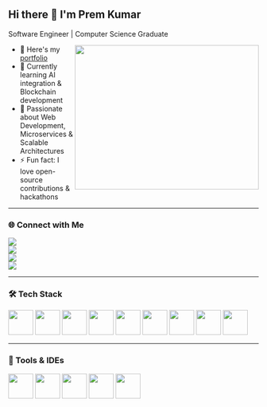 ## Hi there 👋 I'm Prem Kumar
 Software Engineer | Computer Science Graduate

<img align="right" width="370" height="290" src="https://user-images.githubusercontent.com/74038190/212750680-266fa8aa-39f1-4e8b-8873-7181dbaf3d7c.gif">

- 🔭 Here's my [portfolio](https://premkumar-s.web.app/)  
- 🌱 Currently learning AI integration & Blockchain development  
- 🚀 Passionate about Web Development, Microservices & Scalable Architectures  
- ⚡ Fun fact: I love open-source contributions & hackathons  

---

### 🌐 Connect with Me  
[<img src="https://img.shields.io/badge/Twitter-1DA1F2?style=for-the-badge&logo=twitter&logoColor=white" />](https://twitter.com/)  
[<img src="https://img.shields.io/badge/LinkedIn-0077B5?style=for-the-badge&logo=linkedin&logoColor=white" />](https://www.linkedin.com/in/prem-kumar-s-267a73216/)  
[<img src="https://img.shields.io/badge/GitHub-181717?style=for-the-badge&logo=github&logoColor=white" />](https://github.com/Premkumarwebdeveloper)  
[<img src="https://img.shields.io/badge/Instagram-E4405F?style=for-the-badge&logo=instagram&logoColor=white" />](https://www.instagram.com/)  

---

### 🛠 Tech Stack  
<img height="50" src="https://img.icons8.com/color/48/000000/javascript.png"/> <img height="50" src="https://img.icons8.com/color/48/000000/react-native.png"/> <img height="50" src="https://img.icons8.com/color/48/000000/nodejs.png"/> <img height="50" src="https://img.icons8.com/color/48/000000/mongodb.png"/> <img height="50" src="https://img.icons8.com/color/48/000000/mysql-logo.png"/> <img height="50" src="https://img.icons8.com/color/48/000000/html-5.png"/> <img height="50" src="https://img.icons8.com/color/48/000000/css3.png"/> <img height="50" src="https://img.icons8.com/color/48/000000/bootstrap.png"/> <img height="50" src="https://img.icons8.com/color/48/000000/tailwind_css.png"/>

---

### 🔧 Tools & IDEs  
<img height="50" src="https://img.icons8.com/color/48/000000/visual-studio-code-2019.png"/> <img height="50" src="https://img.icons8.com/color/48/000000/git.png"/> <img height="50" src="https://img.icons8.com/color/48/000000/github.png"/> <img height="50" src="https://img.icons8.com/color/48/000000/figma.png"/> <img height="50" src="https://img.icons8.com/color/48/000000/netlify.png"/>

